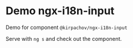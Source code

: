# Demo ngx-i18n-input

Demo for component `@kirpachov/ngx-i18n-input`

Serve with `ng s` and check out the component.